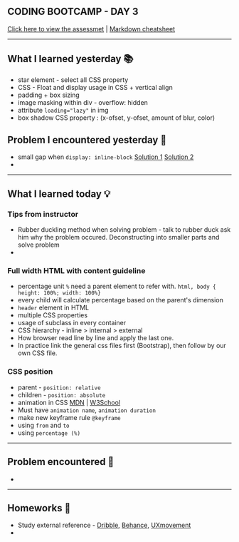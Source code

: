 ## CODING BOOTCAMP - DAY 3
[Click here to view the assessmet](#) | [Markdown cheatsheet](https://www.markdownguide.org/cheat-sheet/)

---

## What I learned yesterday 📚
* star element - select all CSS property
* CSS - Float and display usage in CSS + vertical align
* padding + box sizing
* image masking within div - overflow: hidden
* attribute `loading="lazy"` in img
* box shadow CSS property : (x-ofset, y-ofset, amount of blur, color)

## Problem I encountered yesterday 🤔
* small gap when `display: inline-block` [Solution 1](https://stackoverflow.com/questions/5078239/how-do-i-remove-the-space-between-inline-inline-block-elements) [Solution 2](https://css-tricks.com/fighting-the-space-between-inline-block-elements/)
* 

---

## What I learned today 💡
### Tips from instructor
* Rubber duckling method when solving problem - talk to rubber duck ask him why the problem occured. Deconstructing into smaller parts and solve problem
* 

### Full width HTML with content guideline
* percentage unit `%` need a parent element to refer with. `html, body { height: 100%; width: 100%}`
* every child will calculate percentage based on the parent's dimension
* `header` element in HTML
* multiple CSS properties
* usage of subclass in every container
* CSS hierarchy - inline > internal > external
* How browser read line by line and apply the last one. 
* In practice link the general css files first (Bootstrap), then follow by our own CSS file.

### CSS position
* parent - `position: relative`
* children - `position: absolute`
* animation in CSS [MDN](https://developer.mozilla.org/en-US/docs/Web/CSS/animation) | [W3School](https://www.w3schools.com/css/css3_animations.asp)
* Must have `animation name`, `animation duration`
* make new keyframe rule `@keyframe`
* using `from` and `to`
* using `percentage (%)`

---

## Problem encountered 🧐
*

---

## Homeworks 📝
* Study external reference - [Dribble](https://dribbble.com/), [Behance](https://www.behance.net/), [UXmovement](https://uxmovement.com/)
*

